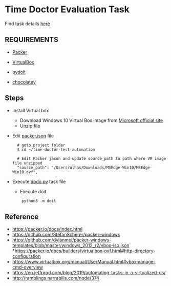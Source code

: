 # Time Doctor Evaluation Task
Find task details [here](/docs/task-description.md) 

## REQUIREMENTS

* [Packer](https://packer.io/downloads.html) 

* [VirtualBox](https://www.virtualbox.org)

* [pydoit](https://pydoit.org/install.html)

* [chocolatey](https://chocolatey.org/install)



## Steps

* Install Virtual box
    * Download Windows 10 Virtual Box image from [Microsoft official site](https://developer.microsoft.com/en-us/microsoft-edge/tools/vms/)
    * Unzip file
    
    
* Edit [packer.json](packer.json) file
        
        
        # goto project folder
        $ cd ~/time-doctor-test-automation
         
        # Edit Packer jason and update source_path to path where VM image file unzipped 
        "source_path": "/Users/ulhas/Downloads/MSEdge-Win10/MSEdge-Win10.ovf",
         

* Execute [dodo.py](dodo.py) task file
    * Execute doit 
    ```python
        python3 -m doit
    ```
     
## Reference
* https://packer.io/docs/index.html
* https://github.com/StefanScherer/packer-windows
* https://github.com/dylanmei/packer-windows-templates/blob/master/windows_2012_r2/vbox-iso.json
*https://packer.io/docs/builders/virtualbox-ovf.html#http-directory-configuration
* https://www.virtualbox.org/manual/UserManual.html#vboxmanage-cmd-overview
* https://en.jeffprod.com/blog/2019/automating-tasks-in-a-virtualized-os/
* http://ramblings.narrabilis.com/node/374
 